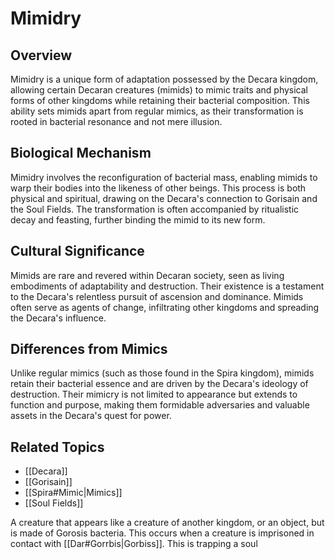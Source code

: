 # Mimidry

## Overview
Mimidry is a unique form of adaptation possessed by the Decara kingdom, allowing certain Decaran creatures (mimids) to mimic traits and physical forms of other kingdoms while retaining their bacterial composition. This ability sets mimids apart from regular mimics, as their transformation is rooted in bacterial resonance and not mere illusion.

## Biological Mechanism
Mimidry involves the reconfiguration of bacterial mass, enabling mimids to warp their bodies into the likeness of other beings. This process is both physical and spiritual, drawing on the Decara's connection to Gorisain and the Soul Fields. The transformation is often accompanied by ritualistic decay and feasting, further binding the mimid to its new form.

## Cultural Significance
Mimids are rare and revered within Decaran society, seen as living embodiments of adaptability and destruction. Their existence is a testament to the Decara's relentless pursuit of ascension and dominance. Mimids often serve as agents of change, infiltrating other kingdoms and spreading the Decara's influence.

## Differences from Mimics
Unlike regular mimics (such as those found in the Spira kingdom), mimids retain their bacterial essence and are driven by the Decara's ideology of destruction. Their mimicry is not limited to appearance but extends to function and purpose, making them formidable adversaries and valuable assets in the Decara's quest for power.

## Related Topics
- [[Decara]]
- [[Gorisain]]
- [[Spira#Mimic|Mimics]]
- [[Soul Fields]]

<!-- not-for-live-publishing:start -->
<!-- obsidian-pull:start -->

A creature that appears like a creature of another kingdom, or an object, but is made of Gorosis bacteria. This occurs when a creature is imprisoned in contact with [[Dar#Gorrbis|Gorbiss]]. This is trapping a soul
<!-- obsidian-pull:end -->
<!-- not-for-live-publishing:end -->